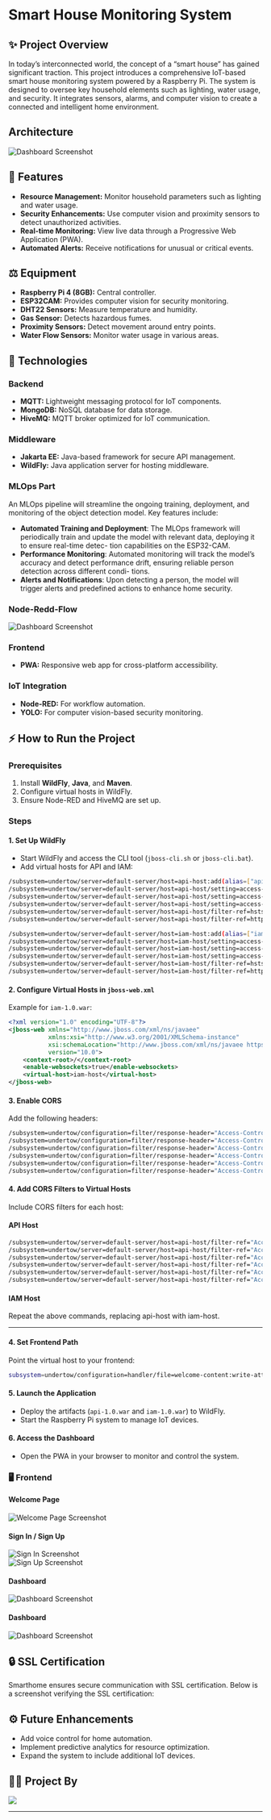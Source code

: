# Smart House Monitoring System

## ✨ Project Overview
In today’s interconnected world, the concept of a “smart house” has gained significant traction. This project introduces a comprehensive IoT-based smart house monitoring system powered by a Raspberry Pi. The system is designed to oversee key household elements such as lighting, water usage, and security. It integrates sensors, alarms, and computer vision to create a connected and intelligent home environment.
## Architecture 
![Dashboard Screenshot](/images/architecture.png)
## 🔧 Features
- **Resource Management:** Monitor household parameters such as lighting and water usage.
- **Security Enhancements:** Use computer vision and proximity sensors to detect unauthorized activities.
- **Real-time Monitoring:** View live data through a Progressive Web Application (PWA).
- **Automated Alerts:** Receive notifications for unusual or critical events.

## ⚖️ Equipment
- **Raspberry Pi 4 (8GB):** Central controller.
- **ESP32CAM:** Provides computer vision for security monitoring.
- **DHT22 Sensors:** Measure temperature and humidity.
- **Gas Sensor:** Detects hazardous fumes.
- **Proximity Sensors:** Detect movement around entry points.
- **Water Flow Sensors:** Monitor water usage in various areas.

## 🚀 Technologies
### Backend
- **MQTT:** Lightweight messaging protocol for IoT components.
- **MongoDB:** NoSQL database for data storage.
- **HiveMQ:** MQTT broker optimized for IoT communication.

### Middleware
- **Jakarta EE:** Java-based framework for secure API management.
- **WildFly:** Java application server for hosting middleware.
### MLOps Part
An MLOps pipeline will streamline the ongoing training, deployment, and monitoring of the
object detection model. Key features include:

- **Automated Training and Deployment**: The MLOps framework will periodically
train and update the model with relevant data, deploying it to ensure real-time detec-
tion capabilities on the ESP32-CAM.
- **Performance Monitoring**: Automated monitoring will track the model’s accuracy
and detect performance drift, ensuring reliable person detection across different condi-
tions.
- **Alerts and Notifications**: Upon detecting a person, the model will trigger alerts and
predefined actions to enhance home security.
### Node-Redd-Flow
![Dashboard Screenshot](/images/node-red_flow.png)

### Frontend
- **PWA:** Responsive web app for cross-platform accessibility.

### IoT Integration
- **Node-RED:** For workflow automation.
- **YOLO:** For computer vision-based security monitoring.

## ⚡ How to Run the Project

### Prerequisites
1. Install **WildFly**, **Java**, and **Maven**.
2. Configure virtual hosts in WildFly.
3. Ensure Node-RED and HiveMQ are set up.

### Steps

#### 1. Set Up WildFly
- Start WildFly and access the CLI tool (`jboss-cli.sh` or `jboss-cli.bat`).
- Add virtual hosts for API and IAM:

```bash
/subsystem=undertow/server=default-server/host=api-host:add(alias=["api.yourdomain.me"],default-web-module="api-1.0.war")
/subsystem=undertow/server=default-server/host=api-host/setting=access-log:add
/subsystem=undertow/server=default-server/host=api-host/setting=access-log:write-attribute(name=pattern,value="combined")
/subsystem=undertow/server=default-server/host=api-host/setting=access-log:write-attribute(name=prefix,value="api-yourapp")
/subsystem=undertow/server=default-server/host=api-host/filter-ref=hsts:add(predicate="equals(%p,8443)")
/subsystem=undertow/server=default-server/host=api-host/filter-ref=http-to-https:add(predicate="equals(%p,8080)")
```
```bash
/subsystem=undertow/server=default-server/host=iam-host:add(alias=["iam.yourdomain.me"],default-web-module="iam-1.0.war")
/subsystem=undertow/server=default-server/host=iam-host/setting=access-log:add
/subsystem=undertow/server=default-server/host=iam-host/setting=access-log:write-attribute(name=pattern,value="combined")
/subsystem=undertow/server=default-server/host=iam-host/setting=access-log:write-attribute(name=prefix,value="iam-yourapp")
/subsystem=undertow/server=default-server/host=iam-host/filter-ref=hsts:add(predicate="equals(%p,8443)")
/subsystem=undertow/server=default-server/host=iam-host/filter-ref=http-to-https:add(predicate="equals(%p,8080)")
```

#### 2. Configure Virtual Hosts in `jboss-web.xml`
Example for `iam-1.0.war`:
```xml
<?xml version="1.0" encoding="UTF-8"?>
<jboss-web xmlns="http://www.jboss.com/xml/ns/javaee"
           xmlns:xsi="http://www.w3.org/2001/XMLSchema-instance"
           xsi:schemaLocation="http://www.jboss.com/xml/ns/javaee https://www.jboss.org/j2ee/schema/jboss-web_10_0.xsd"
           version="10.0">
    <context-root>/</context-root>
    <enable-websockets>true</enable-websockets>
    <virtual-host>iam-host</virtual-host>
</jboss-web>
```

#### 3. Enable CORS
Add the following headers:
```bash
/subsystem=undertow/configuration=filter/response-header="Access-Control-Allow-Origin":add(header-name="Access-Control-Allow-Origin",header-value="*")
/subsystem=undertow/configuration=filter/response-header="Access-Control-Allow-Methods":add(header-name="Access-Control-Allow-Methods",header-value="GET, POST, OPTIONS, HEAD, PUT, PATCH, DELETE")
/subsystem=undertow/configuration=filter/response-header="Access-Control-Allow-Headers":add(header-name="Access-Control-Allow-Headers",header-value="accept, authorization, content-type, x-requested-with")
/subsystem=undertow/configuration=filter/response-header="Access-Control-Expose-Headers":add(header-name="Access-Control-Expose-Headers",header-value="strict-transport-security, content-security-policy, content-type, content-encoding, date, location, last-modified, etag")
/subsystem=undertow/configuration=filter/response-header="Access-Control-Allow-Credentials":add(header-name="Access-Control-Allow-Credentials",header-value="true")
/subsystem=undertow/configuration=filter/response-header="Access-Control-Max-Age":add(header-name="Access-Control-Max-Age",header-value="1")
```
#### 4. Add CORS Filters to Virtual Hosts
Include CORS filters for each host:

#### API Host
```bash
/subsystem=undertow/server=default-server/host=api-host/filter-ref="Access-Control-Allow-Origin":add(predicate="regex(pattern='^(https:\/\/(?:.+\.)?yourdomain.me(?::\d{1,5})?)(\/.*\/?)?$',value=%{i,Origin},full-match=true)")
/subsystem=undertow/server=default-server/host=api-host/filter-ref="Access-Control-Allow-Methods":add(predicate="regex(pattern='^(https:\/\/(?:.+\.)?yourdomain.me(?::\d{1,5})?)(\/.*\/?)?$',value=%{i,Origin},full-match=true)")
/subsystem=undertow/server=default-server/host=api-host/filter-ref="Access-Control-Allow-Headers":add(predicate="regex(pattern='^(https:\/\/(?:.+\.)?yourdomain.me(?::\d{1,5})?)(\/.*\/?)?$',value=%{i,Origin},full-match=true)")
/subsystem=undertow/server=default-server/host=api-host/filter-ref="Access-Control-Expose-Headers":add(predicate="regex(pattern='^(https:\/\/(?:.+\.)?yourdomain.me(?::\d{1,5})?)(\/.*\/?)?$',value=%{i,Origin},full-match=true)")
/subsystem=undertow/server=default-server/host=api-host/filter-ref="Access-Control-Allow-Credentials":add(predicate="regex(pattern='^(https:\/\/(?:.+\.)?yourdomain.me(?::\d{1,5})?)(\/.*\/?)?$',value=%{i,Origin},full-match=true)")
/subsystem=undertow/server=default-server/host=api-host/filter-ref="Access-Control-Max-Age":add(predicate="regex(pattern='^(https:\/\/(?:.+\.)?yourdomain.me(?::\d{1,5})?)(\/.*\/?)?$',value=%{i,Origin},full-match=true)")
```

#### IAM Host
Repeat the above commands, replacing api-host with iam-host.

---


#### 4. Set Frontend Path
Point the virtual host to your frontend:
```bash
subsystem=undertow/configuration=handler/file=welcome-content:write-attribute(name=path,value="<PATH_TO_WWW>/yourfront")
```

#### 5. Launch the Application
- Deploy the artifacts (`api-1.0.war` and `iam-1.0.war`) to WildFly.
- Start the Raspberry Pi system to manage IoT devices.

#### 6. Access the Dashboard
- Open the PWA in your browser to monitor and control the system.

### 🖥️ Frontend
#### Welcome Page
![Welcome Page Screenshot](/images/home.png)

#### Sign In / Sign Up
![Sign In Screenshot](/images/login.png)  
![Sign Up Screenshot](/images/signup.png)

#### Dashboard
![Dashboard Screenshot](/images/dashboard.png)

#### Dashboard
![Dashboard Screenshot](/images/pipeline.jpg)

## 🔒 SSL Certification
Smarthome ensures secure communication with SSL certification. Below is a screenshot verifying the SSL certification:
## ⚙️ Future Enhancements
- Add voice control for home automation.
- Implement predictive analytics for resource optimization.
- Expand the system to include additional IoT devices.


## **🧑‍💻 Project By**

<a href="https://github.com/AnasBenAmor10/Smart_House_Monitoring_System/graphs/contributors">
    <img src="https://contrib.rocks/image?repo=AymenKtari01/Smart_House_Monitoring_System" />
</a>

---